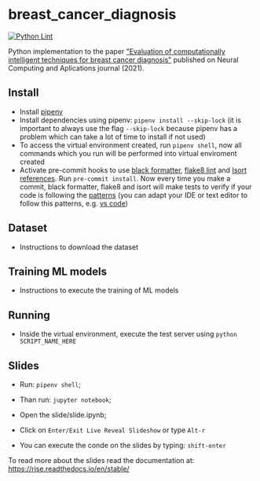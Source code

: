 # breast_cancer_diagnosis

[![Python Lint](https://github.com/cleversonahum/breast_cancer_diagnosis/actions/workflows/lint.yml/badge.svg)](https://github.com/cleversonahum/breast_cancer_diagnosis/actions/workflows/lint.yml)

Python implementation to the paper ["Evaluation of computationally intelligent techniques for breast cancer diagnosis"](https://link.springer.com/article/10.1007/s00521-020-05204-y) published on Neural Computing and Aplications journal (2021).

## Install

- Install [pipenv](https://github.com/pypa/pipenv)
- Install dependencies using pipenv: `pipenv install --skip-lock`  (it is important to always use the flag `--skip-lock` because pipenv has a problem which can take a lot of time to install if not used)
- To access the virtual environment created, run `pipenv shell`, now all commands which you run will be performed into virtual enviroment created
- Activate pre-commit hooks to use [black formatter](https://github.com/psf/black), [flake8 lint](https://gitlab.com/pycqa/flake8) and [Isort references](https://github.com/timothycrosley/isort). Run `pre-commit install`. Now every time you make a commit, black formatter, flake8 and isort will make tests to verify if your code is following the [patterns](https://realpython.com/python-pep8/) (you can adapt your IDE or text editor to follow this patterns, e.g. [vs code](https://code.visualstudio.com/docs/python/python-tutorial#_next-steps))

## Dataset

- Instructions to download the dataset

## Training ML models

- Instructions to execute the training of ML models

## Running

- Inside the virtual environment, execute the test server using `python SCRIPT_NAME_HERE`

## Slides
- Run: `pipenv shell`;
- Than run: `jupyter notebook`;
- Open the slide/slide.ipynb;
- Click on `Enter/Exit Live Reveal Slideshow` or type `Alt-r`

- You can execute the conde on the slides by typing: `shift-enter`

To read more about the slides read the documentation at: https://rise.readthedocs.io/en/stable/
